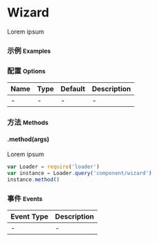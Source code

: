 # Wizard

Lorem ipsum

### 示例 <small>Examples</small>

<div class="bs-example">
    <div class="content">
        <div bx-name="components/wizard"></div>
    </div>
</div>

### 配置 <small>Options</small>

Name | Type | Default | Description
:--- | :--- | :------ | :----------
-    | -    | -       | -

### 方法 <small>Methods</small>

#### .method(args)

Lorem ipsum

```js
var Loader = require('loader')
var instance = Loader.query('component/wizard')
instance.method()
```

### 事件 <small>Events</small>

Event Type | Description
:--------- | :----------
-          | -

